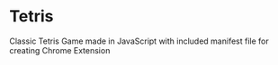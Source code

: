 # Tetris
Classic Tetris Game made in JavaScript with included manifest file for creating Chrome Extension

